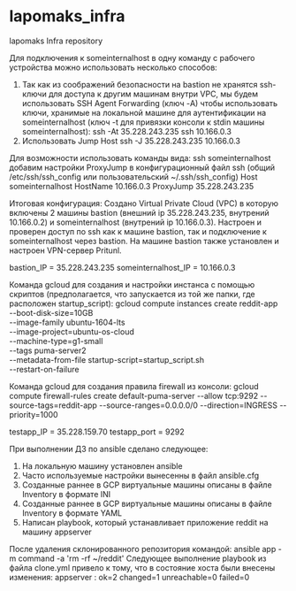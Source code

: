 # lapomaks_infra
lapomaks Infra repository

Для подключения к someinternalhost в одну команду с рабочего устройства можно использовать несколько способов: 
1. Так как из соображений безопасности на bastion не хранятся ssh-ключи для доступа к другим машинам внутри VPC, мы будем использовать SSH Agent Forwarding (ключ -A) чтобы использовать ключи, хранимые на локальной машине для аутентификации на someinternalhost (ключ -t для привязки консоли к stdin машины someinternalhost):
ssh -At 35.228.243.235 ssh 10.166.0.3
2. Использовать Jump Host
ssh -J 35.228.243.235 10.166.0.3

Для возможности использовать команды вида: ssh someinternalhost добавим настройки ProxyJump в конфигурационный файл ssh (общий /etc/ssh/ssh_config или пользовательский ~/.ssh/ssh_config)
Host someinternalhost
    HostName 10.166.0.3
    ProxyJump 35.228.243.235

Итоговая конфигурация:
Создано Virtual Private Cloud (VPC) в которую включены 2 машины bastion (внешний ip 35.228.243.235, внутрений 10.166.0.2) и someinternalhost (внутрений ip 10.166.0.3). Настроен и проверен доступ по ssh как к машине bastion, так и подключение к someinternalhost через bastion.
На машине bastion также установлен и настроен VPN-сервер Pritunl.

bastion_IP = 35.228.243.235
someinternalhost_IP = 10.166.0.3

Команда gcloud для создания и настройки инстанса с помощью скриптов (предполагается, что запускается из той же папки, где расположен startup_script): 
gcloud compute instances create reddit-app \
  --boot-disk-size=10GB \
  --image-family ubuntu-1604-lts \
  --image-project=ubuntu-os-cloud \
  --machine-type=g1-small \
  --tags puma-server2 \
  --metadata-from-file startup-script=startup_script.sh \
  --restart-on-failure

Команда gcloud для создания правила firewall из консоли:
gcloud compute firewall-rules create default-puma-server --allow tcp:9292 --source-tags=reddit-app --source-ranges=0.0.0.0/0 --direction=INGRESS --priority=1000

testapp_IP = 35.228.159.70
testapp_port = 9292

При выполнении ДЗ по ansible сделано следующее:
1. На локальную машину установлен ansible
2. Часто используемые настройки вынесенны в файл ansible.cfg
3. Созданные раннее в GCP виртуальные машины описаны в файле Inventory в формате INI
4. Созданные раннее в GCP виртуальные машины описаны в файле Inventory в формате YAML
5. Написан playbook, который устанавливает приложение reddit на машину appserver

После удаления склонированного репозитория командой:
ansible app -m command -a 'rm -rf ~/reddit'
Следующее выполнение playbook из файла clone.yml привело к тому, что в состояние хоста были внесены изменения:
appserver                  : ok=2    changed=1    unreachable=0    failed=0

